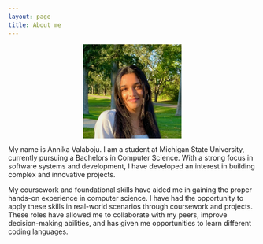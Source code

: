 ```yaml
---
layout: page
title: About me
---
```


<img src="/assets/img/pfp.png" alt="Profile Image" style="display: block; margin:0 auto; width: 200px; height:auto;">

My name is Annika Valaboju. I am a student at Michigan State University, currently pursuing a Bachelors in Computer Science. With a strong focus in software systems and development, I have developed an interest in building complex and innovative projects. 

My coursework and foundational skills have aided me in gaining the proper hands-on experience in computer science. I have had the opportunity to apply these skills in real-world scenarios through coursework and projects. These roles have allowed me to collaborate with my peers, improve decision-making abilities, and has given me opportunities to learn different coding languages. 

